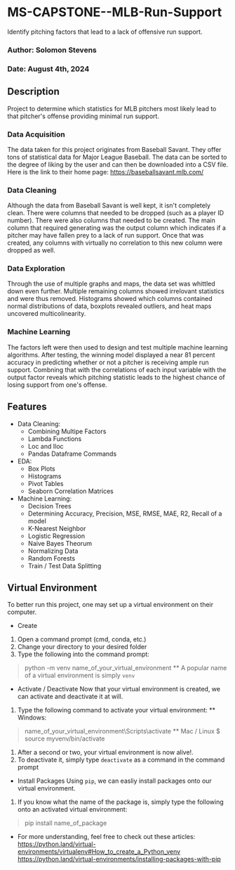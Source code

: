 # MS-CAPSTONE--MLB-Run-Support
Identify pitching factors that lead to a lack of offensive run support.

### Author: Solomon Stevens
### Date: August 4th, 2024

## Description
Project to determine which statistics for MLB pitchers most likely lead to that pitcher's offense providing minimal run support.

### Data Acquisition
The data taken for this project originates from Baseball Savant.  They offer tons of statistical data for Major League Baseball.  The data can be sorted to the degree of liking by the user and can then be downloaded into a CSV file.  Here is the link to their home page:
https://baseballsavant.mlb.com/

### Data Cleaning
Although the data from Baseball Savant is well kept, it isn't completely clean.  There were columns that needed to be dropped (such as a player ID number).  There were also columns that needed to be created.  The main column that required generating was the output column which indicates if a pitcher may have fallen prey to a lack of run support.  Once that was created, any columns with virtually no correlation to this new column were dropped as well.

### Data Exploration
Through the use of multiple graphs and maps, the data set was whittled down even further.  Multiple remaining columns showed irrelovant statistics and were thus removed.  Histograms showed which columns contained normal distributions of data, boxplots revealed outliers, and heat maps uncovered multicolinearity.

### Machine Learning
The factors left were then used to design and test multiple machine learning algorithms.  After testing, the winning model displayed a near 81 percent accuracy in predicting whether or not a pitcher is receiving ample run support.  Combning that with the correlations of each input variable with the output factor reveals which pitching statistic leads to the highest chance of losing support from one's offense.

## Features
* Data Cleaning:
  * Combining Multipe Factors
  * Lambda Functions
  * Loc and Iloc
  * Pandas Dataframe Commands
* EDA:
  * Box Plots
  * Histograms
  * Pivot Tables
  * Seaborn Correlation Matrices
* Machine Learning:
  * Decision Trees
  * Determining Accuracy, Precision, MSE, RMSE, MAE, R2, Recall of a model
  * K-Nearest Neighbor
  * Logistic Regression
  * Naive Bayes Theorum
  * Normalizing Data
  * Random Forests
  * Train / Test Data Splitting

## Virtual Environment
To better run this project, one may set up a virtual environment on their computer.
* Create
1. Open a command prompt (cmd, conda, etc.)
1. Change your directory to your desired folder
1. Type the following into the command prompt:
> python -m venv name_of_your_virtual_environment
** A popular name of a virtual environment is simply `venv`

* Activate / Deactivate
Now that your virtual environment is created, we can activate and deactivate it at will.
1. Type the following command to activate your virtual environment:
** Windows:
> name_of_your_virtual_environment\Scripts\activate
** Mac / Linux
> $ source myvenv/bin/activate
1. After a second or two, your virtual environment is now alive!.
1. To deactivate it, simply type `deactivate` as a command in the command prompt

* Install Packages
Using `pip`, we can easliy install packages onto our virtual environment.
1. If you know what the name of the package is, simply type the following onto an activated virtual environment:
> pip install name_of_package

* For more understanding, feel free to check out these articles:
https://python.land/virtual-environments/virtualenv#How_to_create_a_Python_venv
https://python.land/virtual-environments/installing-packages-with-pip
